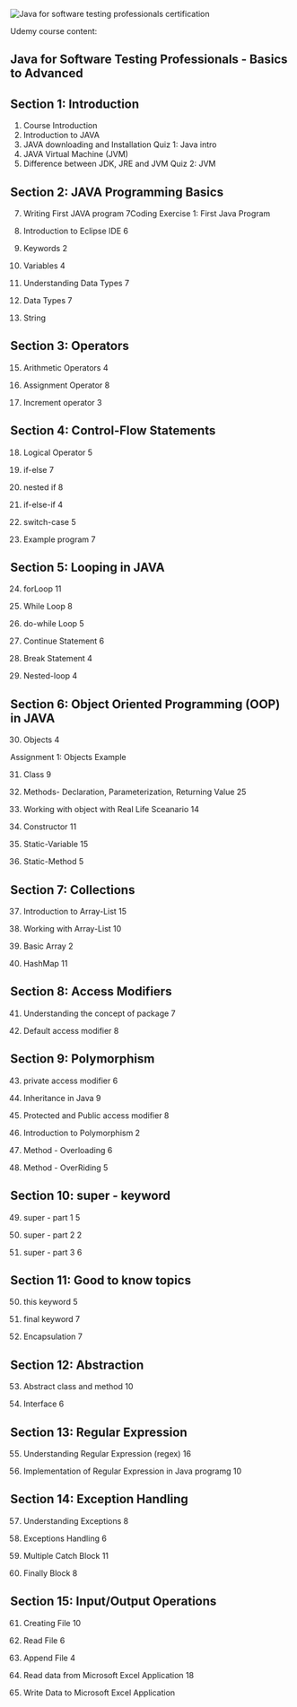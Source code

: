 ![Java for software testing professionals certification](https://github.com/Vasi-Cordea/UDEMY-Java-for-Software-Testing-Professionals/assets/150058199/192a14a0-9239-4629-bf77-9707a71ab8c2)

Udemy course content:
## Java for Software Testing Professionals - Basics to Advanced

## Section 1: Introduction

1. Course Introduction
2. Introduction to JAVA
3. JAVA downloading and Installation
Quiz 1: Java intro
4. JAVA Virtual Machine (JVM)
5. Difference between JDK, JRE and JVM
Quiz 2: JVM

## Section 2: JAVA Programming Basics
7. Writing First JAVA program
7Coding Exercise 1: First Java Program

8. Introduction to Eclipse IDE
6

9. Keywords
2

10. Variables
4

11. Understanding Data Types
7

12. Data Types
7

13. String
    
## Section 3: Operators

15. Arithmetic Operators
4

16. Assignment Operator
8

17. Increment operator
3

## Section 4: Control-Flow Statements

18. Logical Operator
5

19. if-else
7

20. nested if
8

21. if-else-if
4

22. switch-case
5

23. Example program
7

## Section 5: Looping in JAVA

24. forLoop
11

25. While Loop
8

26. do-while Loop
5

27. Continue Statement
6

28. Break Statement
4

29. Nested-loop
4

## Section 6: Object Oriented Programming (OOP) in JAVA

30. Objects
4

Assignment 1: Objects Example

31. Class
9

32. Methods- Declaration, Parameterization, Returning Value
25

33. Working with object with Real Life Sceanario
14

34. Constructor
11

35. Static-Variable
15

36. Static-Method
5

## Section 7: Collections

37. Introduction to Array-List
15

38. Working with Array-List
10

39. Basic Array
2

40. HashMap
11

## Section 8: Access Modifiers

41. Understanding the concept of package
7

42. Default access modifier
8

## Section 9: Polymorphism

43. private access modifier
6

44. Inheritance in Java
9

45. Protected and Public access modifier
8

46. Introduction to Polymorphism
2

47. Method - Overloading
6

48. Method - OverRiding
5

## Section 10: super - keyword

49. super - part 1
5

50. super - part 2
2

51. super - part 3
6

## Section 11: Good to know topics


50. this keyword
5

51. final keyword
7

52. Encapsulation
7

## Section 12: Abstraction

53. Abstract class and method
10

54. Interface
6

## Section 13: Regular Expression
55. Understanding Regular Expression (regex)
16



56. Implementation of Regular Expression in Java programg
10

## Section 14: Exception Handling

57. Understanding Exceptions
8

58. Exceptions Handling
6

59. Multiple Catch Block
11

60. Finally Block
8

## Section 15: Input/Output Operations

61. Creating File
10

62. Read File
6

63. Append File
4

64. Read data from Microsoft Excel Application
18

65. Write Data to Microsoft Excel Application

